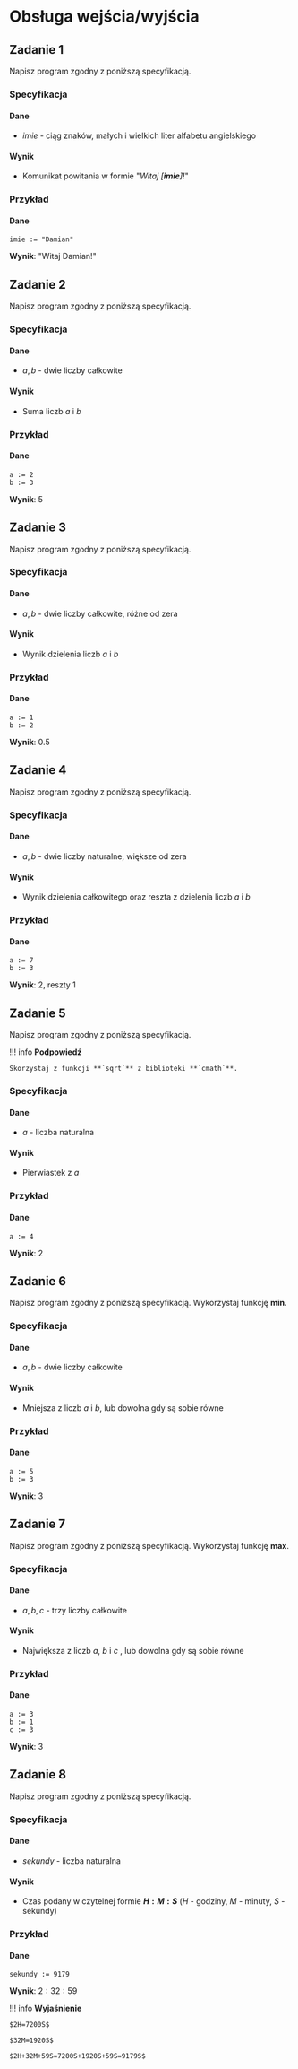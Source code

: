 # Obsługa wejścia/wyjścia

## Zadanie 1

Napisz program zgodny z poniższą specyfikacją.

### Specyfikacja

#### Dane

* $imie$ - ciąg znaków, małych i wielkich liter alfabetu angielskiego

#### Wynik

* Komunikat powitania w formie "_Witaj \[**imie**]!_"

### Przykład

#### Dane

```
imie := "Damian"
```

**Wynik**: "Witaj Damian!"

## Zadanie 2

Napisz program zgodny z poniższą specyfikacją.

### Specyfikacja

#### Dane

* $a, b$ - dwie liczby całkowite

#### Wynik

* Suma liczb $a$ i $b$ 

### Przykład

#### Dane

```
a := 2
b := 3
```

**Wynik**: $5$ 

## Zadanie 3

Napisz program zgodny z poniższą specyfikacją.

### Specyfikacja

#### Dane

* $a, b$ - dwie liczby całkowite, różne od zera

#### Wynik

* Wynik dzielenia liczb $a$ i $b$ 

### Przykład

#### Dane

```
a := 1
b := 2
```

**Wynik**: $0.5$ 

## Zadanie 4

Napisz program zgodny z poniższą specyfikacją.

### Specyfikacja

#### Dane

* $a, b$ - dwie liczby naturalne, większe od zera

#### Wynik

* Wynik dzielenia całkowitego oraz reszta z dzielenia liczb $a$ i $b$ 

### Przykład

#### Dane

```
a := 7
b := 3
```

**Wynik**: $2$, reszty $1$ 

## Zadanie 5

Napisz program zgodny z poniższą specyfikacją.

!!! info
	**Podpowiedź**
	
	Skorzystaj z funkcji **`sqrt`** z biblioteki **`cmath`**.

### Specyfikacja

#### Dane

* $a$ - liczba naturalna

#### Wynik

* Pierwiastek z $a$

### Przykład

#### Dane

```
a := 4
```

**Wynik**: $2$ 

## Zadanie 6

Napisz program zgodny z poniższą specyfikacją. Wykorzystaj funkcję **min**.

### Specyfikacja

#### Dane

* $a, b$ - dwie liczby całkowite

#### Wynik

* Mniejsza z liczb $a$ i $b$, lub dowolna gdy są sobie równe

### Przykład

#### Dane

```
a := 5
b := 3
```

**Wynik**: $3$ 

## Zadanie 7

Napisz program zgodny z poniższą specyfikacją. Wykorzystaj funkcję **max**.

### Specyfikacja

#### Dane

* $a, b, c$ - trzy liczby całkowite

#### Wynik

* Największa z liczb $a$, $b$ i $c$ , lub dowolna gdy są sobie równe

### Przykład

#### Dane

```
a := 3
b := 1
c := 3
```

**Wynik**: $3$ 

## Zadanie 8

Napisz program zgodny z poniższą specyfikacją.

### Specyfikacja

#### Dane

* $sekundy$ - liczba naturalna

#### Wynik

* Czas podany w czytelnej formie **$H:M:S$** ($H$ - godziny, $M$ - minuty, $S$ - sekundy)

### Przykład

#### Dane

```
sekundy := 9179
```

**Wynik**: $2:32:59$ 

!!! info
	**Wyjaśnienie**
	
	$2H=7200S$ 
	
	$32M=1920S$ 
	
	$2H+32M+59S=7200S+1920S+59S=9179S$ 

